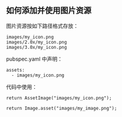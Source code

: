 ## 如何添加并使用图片资源

图片资源按如下路径格式存放：

```
images/my_icon.png
images/2.0x/my_icon.png
images/3.0x/my_icon.png
```

pubspec.yaml 中声明：

```
assets:
  - images/my_icon.png
```

代码中使用：

```
return AssetImage("images/my_icon.png");

return Image.asset("images/my_image.png");
```